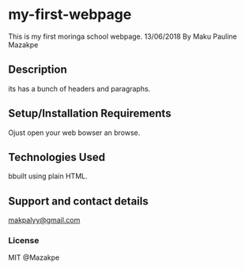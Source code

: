 # my-first-webpage
This is my first moringa school webpage. 13/06/2018
By Maku Pauline Mazakpe
## Description
its has a bunch of headers and paragraphs.
## Setup/Installation Requirements
Ojust open your web bowser an browse.
## Technologies Used
bbuilt using plain HTML.
## Support and contact details
makpalyy@gmail.com
### License
MIT @Mazakpe
